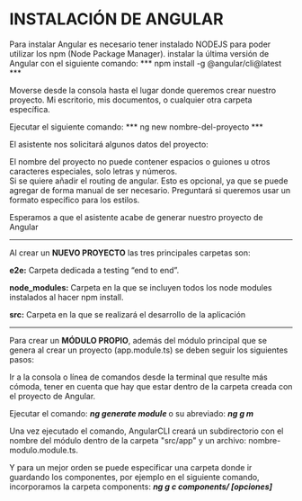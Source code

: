 # INSTALACIÓN DE ANGULAR
Para instalar Angular es necesario tener instalado NODEJS para poder utilizar los npm (Node Package Manager).
instalar la última versión de Angular con el siguiente comando:
*** npm install -g @angular/cli@latest ***

Moverse desde la consola hasta el lugar donde queremos crear nuestro proyecto. Mi escritorio, mis documentos, o cualquier otra carpeta específica.

Ejecutar el siguiente comando:
*** ng new nombre-del-proyecto ***

El asistente nos solicitará algunos datos del proyecto:

El nombre del proyecto no puede contener espacios o guiones u otros caracteres especiales, solo letras y números.  
Si se quiere añadir el routing de angular. Esto es opcional, ya que se puede agregar de forma manual de ser necesario. 
Preguntará si queremos usar un formato específico para los estilos.

Esperamos a que el asistente acabe de generar nuestro proyecto de Angular
___

Al crear un **NUEVO PROYECTO** las tres principales carpetas son:

**e2e:** Carpeta dedicada a testing “end to end”.

**node_modules:** Carpeta en la que se incluyen todos los node modules instalados al hacer npm install.

**src:** Carpeta en la que se realizará el desarrollo de la aplicación
___

Para crear un **MÓDULO PROPIO**, además del módulo principal que se genera al crear un proyecto (app.module.ts) se deben seguir los siguientes pasos:

Ir a la consola o línea de comandos desde la terminal que resulte más cómoda, tener en cuenta que hay que estar dentro de la carpeta creada con el proyecto de Angular.

Ejecutar el comando: ***ng generate module <nombre-modulo>*** o su abreviado: ***ng g m <nombre-modulo>***

Una vez ejecutado el comando, AngularCLI  creará  un subdirectorio con el nombre del módulo dentro de la carpeta "src/app" y un archivo: nombre-modulo.module.ts.

Y para un mejor orden se puede especificar una carpeta donde ir guardando los componentes, por ejemplo en el siguiente comando, incorporamos la carpeta components:
***ng g c components/<nombre-del-componente> [opciones]***